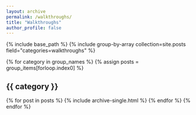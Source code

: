 ```yaml
---
layout: archive
permalink: /walkthroughs/
title: "Walkthroughs"
author_profile: false
---
```


{% include base_path %}
{% include group-by-array collection=site.posts field="categories=walkthroughs" %}

{% for category in group_names %}
  {% assign posts = group_items[forloop.index0] %}
  <h2 id="{{ category | slugify }}" class="archive__subtitle">{{ category }}</h2>
  {% for post in posts %}
    {% include archive-single.html %}
  {% endfor %}
{% endfor %}
